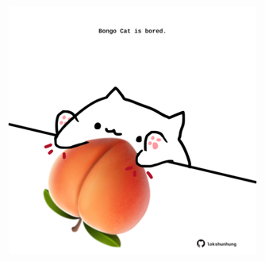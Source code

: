 <!-- built at 02/12/2021, 24:16:32 UTC -->
<p align="center">
  <img width="500" height="500" src="./ReadmeImage.svg">
</p>
